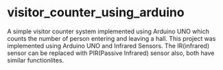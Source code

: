 # visitor_counter_using_arduino
A simple visitor counter system implemented using Arduino UNO which counts the number of person entering and leaving a hall.
This project was implemented using Arduino UNO and Infrared Sensors.
The IR(infrared) sensor can be replaced with PIR(Passive Infrared) sensor also, both have similar functionlites.

